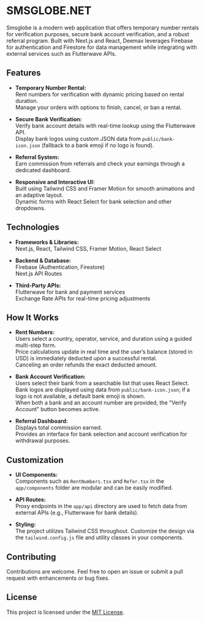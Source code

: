 # SMSGLOBE.NET

Smsglobe is a modern web application that offers temporary number rentals for verification purposes, secure bank account verification, and a robust referral program. Built with Next.js and React, Deemax leverages Firebase for authentication and Firestore for data management while integrating with external services such as Flutterwave APIs.

## Features

- **Temporary Number Rental:**  
  Rent numbers for verification with dynamic pricing based on rental duration.  
  Manage your orders with options to finish, cancel, or ban a rental.

- **Secure Bank Verification:**  
  Verify bank account details with real-time lookup using the Flutterwave API.  
  Display bank logos using custom JSON data from `public/bank-icon.json` (fallback to a bank emoji if no logo is found).

- **Referral System:**  
  Earn commission from referrals and check your earnings through a dedicated dashboard.

- **Responsive and Interactive UI:**  
  Built using Tailwind CSS and Framer Motion for smooth animations and an adaptive layout.  
  Dynamic forms with React Select for bank selection and other dropdowns.

## Technologies

- **Frameworks & Libraries:**  
  Next.js, React, Tailwind CSS, Framer Motion, React Select

- **Backend & Database:**  
  Firebase (Authentication, Firestore)  
  Next.js API Routes

- **Third-Party APIs:**  
  Flutterwave for bank and payment services  
  Exchange Rate APIs for real-time pricing adjustments

## How It Works

- **Rent Numbers:**  
  Users select a country, operator, service, and duration using a guided multi-step form.  
  Price calculations update in real time and the user’s balance (stored in USD) is immediately deducted upon a successful rental.  
  Canceling an order refunds the exact deducted amount.

- **Bank Account Verification:**  
  Users select their bank from a searchable list that uses React Select.  
  Bank logos are displayed using data from `public/bank-icon.json`; if a logo is not available, a default bank emoji is shown.  
  When both a bank and an account number are provided, the "Verify Account" button becomes active.

- **Referral Dashboard:**  
  Displays total commission earned.  
  Provides an interface for bank selection and account verification for withdrawal purposes.

## Customization

- **UI Components:**  
  Components such as `RentNumbers.tsx` and `Refer.tsx` in the `app/components` folder are modular and can be easily modified.

- **API Routes:**  
  Proxy endpoints in the `app/api` directory are used to fetch data from external APIs (e.g., Flutterwave for bank details).

- **Styling:**  
  The project utilizes Tailwind CSS throughout. Customize the design via the `tailwind.config.js` file and utility classes in your components.

## Contributing

Contributions are welcome. Feel free to open an issue or submit a pull request with enhancements or bug fixes.

## License

This project is licensed under the [MIT License](LICENSE).
